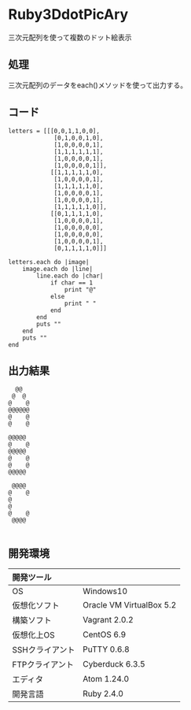 # Ruby3DdotPicAry
三次元配列を使って複数のドット絵表示

## 処理
三次元配列のデータをeach()メソッドを使って出力する。

## コード
```
letters = [[[0,0,1,1,0,0],
             [0,1,0,0,1,0],
             [1,0,0,0,0,1],
             [1,1,1,1,1,1],
             [1,0,0,0,0,1],
             [1,0,0,0,0,1]],
            [[1,1,1,1,1,0],
             [1,0,0,0,0,1],
             [1,1,1,1,1,0],
             [1,0,0,0,0,1],
             [1,0,0,0,0,1],
             [1,1,1,1,1,0]],
            [[0,1,1,1,1,0],
             [1,0,0,0,0,1],
             [1,0,0,0,0,0],
             [1,0,0,0,0,0],
             [1,0,0,0,0,1],
             [0,1,1,1,1,0]]]

letters.each do |image|
    image.each do |line|
        line.each do |char|
            if char == 1
                print "@"
            else
                print " "
            end
        end
        puts ""
    end
    puts ""
end
```

## 出力結果  
```
  @@
 @  @
@    @
@@@@@@
@    @
@    @

@@@@@
@    @
@@@@@
@    @
@    @
@@@@@

 @@@@
@    @
@
@
@    @
 @@@@


```
  
## 開発環境
| 開発ツール |  |
|:-|:-|
| OS | Windows10 |
| 仮想化ソフト | Oracle VM VirtualBox 5.2 |
| 構築ソフト | Vagrant 2.0.2 |
| 仮想化上OS | CentOS 6.9 |
| SSHクライアント | PuTTY 0.6.8 |
| FTPクライアント | Cyberduck 6.3.5 |
| エディタ | Atom 1.24.0 |
| 開発言語 | Ruby 2.4.0 |
